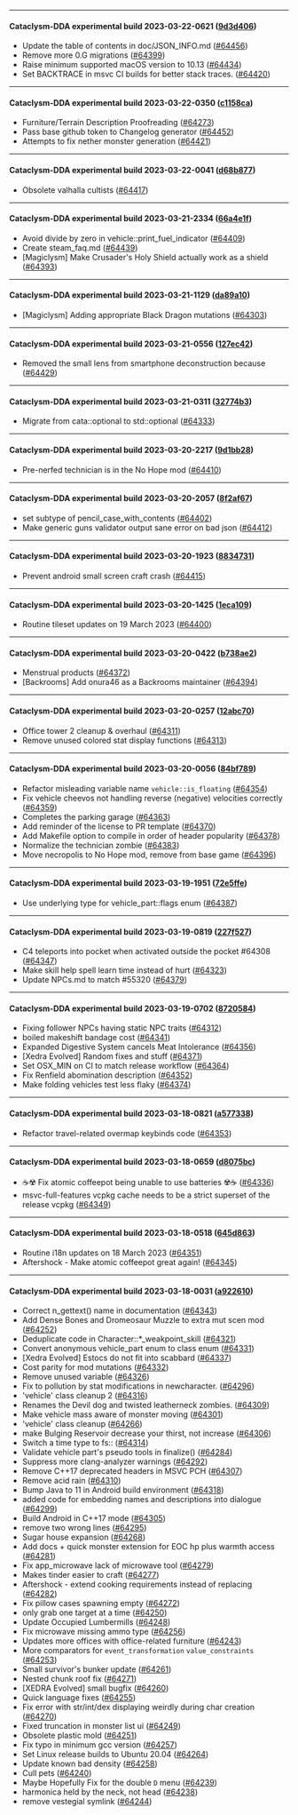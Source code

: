 
---

#### Cataclysm-DDA experimental build 2023-03-22-0621 ([9d3d406](https://github.com/CleverRaven/Cataclysm-DDA/releases/tag/cdda-experimental-2023-03-22-0621))

* Update the table of contents in doc/JSON_INFO.md ([#64456](https://github.com/CleverRaven/Cataclysm-DDA/pull/64456))
* Remove more 0.G migrations ([#64399](https://github.com/CleverRaven/Cataclysm-DDA/pull/64399))
* Raise minimum supported macOS version to 10.13 ([#64434](https://github.com/CleverRaven/Cataclysm-DDA/pull/64434))
* Set BACKTRACE in msvc CI builds for better stack traces. ([#64420](https://github.com/CleverRaven/Cataclysm-DDA/pull/64420))

---

#### Cataclysm-DDA experimental build 2023-03-22-0350 ([c1158ca](https://github.com/CleverRaven/Cataclysm-DDA/releases/tag/cdda-experimental-2023-03-22-0350))

* Furniture/Terrain Description Proofreading ([#64273](https://github.com/CleverRaven/Cataclysm-DDA/pull/64273))
* Pass base github token to Changelog generator ([#64452](https://github.com/CleverRaven/Cataclysm-DDA/pull/64452))
* Attempts to fix nether monster generation ([#64421](https://github.com/CleverRaven/Cataclysm-DDA/pull/64421))

---

#### Cataclysm-DDA experimental build 2023-03-22-0041 ([d68b877](https://github.com/CleverRaven/Cataclysm-DDA/releases/tag/cdda-experimental-2023-03-22-0041))

* Obsolete valhalla cultists ([#64417](https://github.com/CleverRaven/Cataclysm-DDA/pull/64417))

---

#### Cataclysm-DDA experimental build 2023-03-21-2334 ([66a4e1f](https://github.com/CleverRaven/Cataclysm-DDA/releases/tag/cdda-experimental-2023-03-21-2334))

* Avoid divide by zero in vehicle::print_fuel_indicator ([#64409](https://github.com/CleverRaven/Cataclysm-DDA/pull/64409))
* Create steam_faq.md ([#64439](https://github.com/CleverRaven/Cataclysm-DDA/pull/64439))
* [Magiclysm] Make Crusader's Holy Shield actually work as a shield ([#64393](https://github.com/CleverRaven/Cataclysm-DDA/pull/64393))

---

#### Cataclysm-DDA experimental build 2023-03-21-1129 ([da89a10](https://github.com/CleverRaven/Cataclysm-DDA/releases/tag/cdda-experimental-2023-03-21-1129))

* [Magiclysm] Adding appropriate Black Dragon mutations ([#64303](https://github.com/CleverRaven/Cataclysm-DDA/pull/64303))

---

#### Cataclysm-DDA experimental build 2023-03-21-0556 ([127ec42](https://github.com/CleverRaven/Cataclysm-DDA/releases/tag/cdda-experimental-2023-03-21-0556))

* Removed the small lens from smartphone deconstruction because ([#64429](https://github.com/CleverRaven/Cataclysm-DDA/pull/64429))

---

#### Cataclysm-DDA experimental build 2023-03-21-0311 ([32774b3](https://github.com/CleverRaven/Cataclysm-DDA/releases/tag/cdda-experimental-2023-03-21-0311))

* Migrate from cata::optional<T> to std::optional<T> ([#64333](https://github.com/CleverRaven/Cataclysm-DDA/pull/64333))

---

#### Cataclysm-DDA experimental build 2023-03-20-2217 ([9d1bb28](https://github.com/CleverRaven/Cataclysm-DDA/releases/tag/cdda-experimental-2023-03-20-2217))

* Pre-nerfed technician is in the No Hope mod ([#64410](https://github.com/CleverRaven/Cataclysm-DDA/pull/64410))

---

#### Cataclysm-DDA experimental build 2023-03-20-2057 ([8f2af67](https://github.com/CleverRaven/Cataclysm-DDA/releases/tag/cdda-experimental-2023-03-20-2057))

* set subtype of pencil_case_with_contents ([#64402](https://github.com/CleverRaven/Cataclysm-DDA/pull/64402))
* Make generic guns validator output sane error on bad json ([#64412](https://github.com/CleverRaven/Cataclysm-DDA/pull/64412))

---

#### Cataclysm-DDA experimental build 2023-03-20-1923 ([8834731](https://github.com/CleverRaven/Cataclysm-DDA/releases/tag/cdda-experimental-2023-03-20-1923))

* Prevent android small screen craft crash ([#64415](https://github.com/CleverRaven/Cataclysm-DDA/pull/64415))

---

#### Cataclysm-DDA experimental build 2023-03-20-1425 ([1eca109](https://github.com/CleverRaven/Cataclysm-DDA/releases/tag/cdda-experimental-2023-03-20-1425))

* Routine tileset updates on 19 March 2023 ([#64400](https://github.com/CleverRaven/Cataclysm-DDA/pull/64400))

---

#### Cataclysm-DDA experimental build 2023-03-20-0422 ([b738ae2](https://github.com/CleverRaven/Cataclysm-DDA/releases/tag/cdda-experimental-2023-03-20-0422))

* Menstrual products ([#64372](https://github.com/CleverRaven/Cataclysm-DDA/pull/64372))
* [Backrooms] Add onura46 as a Backrooms maintainer ([#64394](https://github.com/CleverRaven/Cataclysm-DDA/pull/64394))

---

#### Cataclysm-DDA experimental build 2023-03-20-0257 ([12abc70](https://github.com/CleverRaven/Cataclysm-DDA/releases/tag/cdda-experimental-2023-03-20-0257))

* Office tower 2 cleanup & overhaul ([#64311](https://github.com/CleverRaven/Cataclysm-DDA/pull/64311))
* Remove unused colored stat display functions ([#64313](https://github.com/CleverRaven/Cataclysm-DDA/pull/64313))

---

#### Cataclysm-DDA experimental build 2023-03-20-0056 ([84bf789](https://github.com/CleverRaven/Cataclysm-DDA/releases/tag/cdda-experimental-2023-03-20-0056))

* Refactor misleading variable name `vehicle::is_floating` ([#64354](https://github.com/CleverRaven/Cataclysm-DDA/pull/64354))
* Fix vehicle cheevos not handling reverse (negative) velocities correctly ([#64359](https://github.com/CleverRaven/Cataclysm-DDA/pull/64359))
* Completes the parking garage ([#64363](https://github.com/CleverRaven/Cataclysm-DDA/pull/64363))
* Add reminder of the license to PR template ([#64370](https://github.com/CleverRaven/Cataclysm-DDA/pull/64370))
* Add Makefile option to compile in order of header popularity ([#64378](https://github.com/CleverRaven/Cataclysm-DDA/pull/64378))
* Normalize the technician zombie ([#64383](https://github.com/CleverRaven/Cataclysm-DDA/pull/64383))
* Move necropolis to No Hope mod, remove from base game ([#64396](https://github.com/CleverRaven/Cataclysm-DDA/pull/64396))

---

#### Cataclysm-DDA experimental build 2023-03-19-1951 ([72e5ffe](https://github.com/CleverRaven/Cataclysm-DDA/releases/tag/cdda-experimental-2023-03-19-1951))

* Use underlying type for vehicle_part::flags enum ([#64387](https://github.com/CleverRaven/Cataclysm-DDA/pull/64387))

---

#### Cataclysm-DDA experimental build 2023-03-19-0819 ([227f527](https://github.com/CleverRaven/Cataclysm-DDA/releases/tag/cdda-experimental-2023-03-19-0819))

* C4 teleports into pocket when activated outside the pocket #64308 ([#64347](https://github.com/CleverRaven/Cataclysm-DDA/pull/64347))
* Make skill help spell learn time instead of hurt ([#64323](https://github.com/CleverRaven/Cataclysm-DDA/pull/64323))
* Update NPCs.md to match #55320 ([#64379](https://github.com/CleverRaven/Cataclysm-DDA/pull/64379))

---

#### Cataclysm-DDA experimental build 2023-03-19-0702 ([8720584](https://github.com/CleverRaven/Cataclysm-DDA/releases/tag/cdda-experimental-2023-03-19-0702))

* Fixing follower NPCs having static NPC traits ([#64312](https://github.com/CleverRaven/Cataclysm-DDA/pull/64312))
* boiled makeshift bandage cost ([#64341](https://github.com/CleverRaven/Cataclysm-DDA/pull/64341))
* Expanded Digestive System cancels Meat Intolerance ([#64356](https://github.com/CleverRaven/Cataclysm-DDA/pull/64356))
* [Xedra Evolved] Random fixes and stuff ([#64371](https://github.com/CleverRaven/Cataclysm-DDA/pull/64371))
* Set OSX_MIN on CI to match release workflow ([#64364](https://github.com/CleverRaven/Cataclysm-DDA/pull/64364))
* Fix Renfield abomination description ([#64352](https://github.com/CleverRaven/Cataclysm-DDA/pull/64352))
* Make folding vehicles test less flaky ([#64374](https://github.com/CleverRaven/Cataclysm-DDA/pull/64374))

---

#### Cataclysm-DDA experimental build 2023-03-18-0821 ([a577338](https://github.com/CleverRaven/Cataclysm-DDA/releases/tag/cdda-experimental-2023-03-18-0821))

* Refactor travel-related overmap keybinds code ([#64353](https://github.com/CleverRaven/Cataclysm-DDA/pull/64353))

---

#### Cataclysm-DDA experimental build 2023-03-18-0659 ([d8075bc](https://github.com/CleverRaven/Cataclysm-DDA/releases/tag/cdda-experimental-2023-03-18-0659))

* ☕☢️ Fix atomic coffeepot being unable to use batteries ☢️☕ ([#64336](https://github.com/CleverRaven/Cataclysm-DDA/pull/64336))
* msvc-full-features vcpkg cache needs to be a strict superset of the release vcpkg ([#64349](https://github.com/CleverRaven/Cataclysm-DDA/pull/64349))

---

#### Cataclysm-DDA experimental build 2023-03-18-0518 ([645d863](https://github.com/CleverRaven/Cataclysm-DDA/releases/tag/cdda-experimental-2023-03-18-0518))

* Routine i18n updates on 18 March 2023 ([#64351](https://github.com/CleverRaven/Cataclysm-DDA/pull/64351))
* Aftershock - Make atomic coffeepot great again! ([#64345](https://github.com/CleverRaven/Cataclysm-DDA/pull/64345))

---

#### Cataclysm-DDA experimental build 2023-03-18-0031 ([a922610](https://github.com/CleverRaven/Cataclysm-DDA/releases/tag/cdda-experimental-2023-03-18-0031))

* Correct n_gettext() name in documentation ([#64343](https://github.com/CleverRaven/Cataclysm-DDA/pull/64343))
* Add Dense Bones and Dromeosaur Muzzle to extra mut scen mod ([#64252](https://github.com/CleverRaven/Cataclysm-DDA/pull/64252))
* Deduplicate code in Character::*_weakpoint_skill ([#64321](https://github.com/CleverRaven/Cataclysm-DDA/pull/64321))
* Convert anonymous vehicle_part enum to class enum ([#64331](https://github.com/CleverRaven/Cataclysm-DDA/pull/64331))
* [Xedra Evolved] Estocs do not fit into scabbard ([#64337](https://github.com/CleverRaven/Cataclysm-DDA/pull/64337))
* Cost parity for mod mutations ([#64332](https://github.com/CleverRaven/Cataclysm-DDA/pull/64332))
* Remove unused variable ([#64326](https://github.com/CleverRaven/Cataclysm-DDA/pull/64326))
* Fix to pollution by stat modifications in newcharacter. ([#64296](https://github.com/CleverRaven/Cataclysm-DDA/pull/64296))
* 'vehicle' class cleanup 2 ([#64316](https://github.com/CleverRaven/Cataclysm-DDA/pull/64316))
* Renames the Devil dog and twisted leatherneck zombies. ([#64309](https://github.com/CleverRaven/Cataclysm-DDA/pull/64309))
* Make vehicle mass aware of monster moving ([#64301](https://github.com/CleverRaven/Cataclysm-DDA/pull/64301))
* 'vehicle' class cleanup ([#64266](https://github.com/CleverRaven/Cataclysm-DDA/pull/64266))
* make Bulging Reservoir decrease your thirst, not increase ([#64306](https://github.com/CleverRaven/Cataclysm-DDA/pull/64306))
* Switch a time type to fs:: ([#64314](https://github.com/CleverRaven/Cataclysm-DDA/pull/64314))
* Validate vehicle part's pseudo tools in finalize() ([#64284](https://github.com/CleverRaven/Cataclysm-DDA/pull/64284))
* Suppress more clang-analyzer warnings ([#64292](https://github.com/CleverRaven/Cataclysm-DDA/pull/64292))
* Remove C++17 deprecated headers in MSVC PCH ([#64307](https://github.com/CleverRaven/Cataclysm-DDA/pull/64307))
* Remove acid rain ([#64310](https://github.com/CleverRaven/Cataclysm-DDA/pull/64310))
* Bump Java to 11 in Android build environment ([#64318](https://github.com/CleverRaven/Cataclysm-DDA/pull/64318))
* added code for embedding names and descriptions into dialogue ([#64299](https://github.com/CleverRaven/Cataclysm-DDA/pull/64299))
* Build Android in C++17 mode ([#64305](https://github.com/CleverRaven/Cataclysm-DDA/pull/64305))
* remove two wrong lines ([#64295](https://github.com/CleverRaven/Cataclysm-DDA/pull/64295))
* Sugar house expansion ([#64268](https://github.com/CleverRaven/Cataclysm-DDA/pull/64268))
* Add docs + quick monster extension for EOC hp plus warmth access ([#64281](https://github.com/CleverRaven/Cataclysm-DDA/pull/64281))
* Fix app_microwave lack of microwave tool ([#64279](https://github.com/CleverRaven/Cataclysm-DDA/pull/64279))
* Makes tinder easier to craft ([#64277](https://github.com/CleverRaven/Cataclysm-DDA/pull/64277))
* Aftershock - extend cooking requirements instead of replacing ([#64282](https://github.com/CleverRaven/Cataclysm-DDA/pull/64282))
* Fix pillow cases spawning empty ([#64272](https://github.com/CleverRaven/Cataclysm-DDA/pull/64272))
* only grab one target at a time ([#64250](https://github.com/CleverRaven/Cataclysm-DDA/pull/64250))
* Update Occupied Lumbermills ([#64248](https://github.com/CleverRaven/Cataclysm-DDA/pull/64248))
* Fix microwave missing ammo type ([#64256](https://github.com/CleverRaven/Cataclysm-DDA/pull/64256))
* Updates more offices with office-related furniture ([#64243](https://github.com/CleverRaven/Cataclysm-DDA/pull/64243))
* More comparators for `event_transformation` `value_constraints` ([#64253](https://github.com/CleverRaven/Cataclysm-DDA/pull/64253))
* Small survivor's bunker update ([#64261](https://github.com/CleverRaven/Cataclysm-DDA/pull/64261))
* Nested chunk roof fix ([#64271](https://github.com/CleverRaven/Cataclysm-DDA/pull/64271))
* [XEDRA Evolved] small bugfix ([#64260](https://github.com/CleverRaven/Cataclysm-DDA/pull/64260))
* Quick language fixes ([#64255](https://github.com/CleverRaven/Cataclysm-DDA/pull/64255))
* Fix error with str/int/dex displaying weirdly during char creation ([#64270](https://github.com/CleverRaven/Cataclysm-DDA/pull/64270))
* Fixed truncation in monster list ui ([#64249](https://github.com/CleverRaven/Cataclysm-DDA/pull/64249))
* Obsolete plastic mold ([#64251](https://github.com/CleverRaven/Cataclysm-DDA/pull/64251))
* Fix typo in minimum gcc version ([#64257](https://github.com/CleverRaven/Cataclysm-DDA/pull/64257))
* Set Linux release builds to Ubuntu 20.04 ([#64264](https://github.com/CleverRaven/Cataclysm-DDA/pull/64264))
* Update known bad density ([#64258](https://github.com/CleverRaven/Cataclysm-DDA/pull/64258))
* Cull pets ([#64240](https://github.com/CleverRaven/Cataclysm-DDA/pull/64240))
* Maybe Hopefully Fix for the double ``D`` menu ([#64239](https://github.com/CleverRaven/Cataclysm-DDA/pull/64239))
* harmonica held by the neck, not head ([#64238](https://github.com/CleverRaven/Cataclysm-DDA/pull/64238))
* remove vestegial symlink ([#64244](https://github.com/CleverRaven/Cataclysm-DDA/pull/64244))
